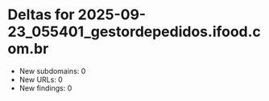 # Deltas for 2025-09-23_055401_gestordepedidos.ifood.com.br
- New subdomains: 0
- New URLs: 0
- New findings: 0
